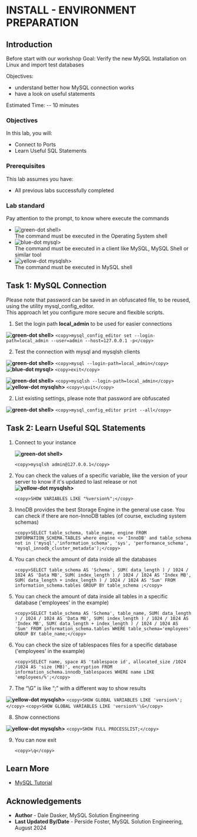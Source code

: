 # INSTALL - ENVIRONMENT PREPARATION  

## Introduction
Before start with our workshop
Goal:
    Verify the new MySQL Installation on Linux and import test databases

Objectives:

- understand better how MySQL connection works
- have a look on useful statements

Estimated Time: -- 10 minutes

### Objectives

In this lab, you will:

- Connect to Ports
- Learn Useful SQL Statements

### Prerequisites

This lab assumes you have:

- All previous labs successfully completed

### Lab standard

Pay attention to the prompt, to know where execute the commands 
* ![green-dot](./images/green-square.jpg) shell>  
  The command must be executed in the Operating System shell
* ![blue-dot](./images/blue-square.jpg) mysql>  
  The command must be executed in a client like MySQL, MySQL Shell or similar tool
* ![yellow-dot](./images/yellow-square.jpg) mysqlsh>  
  The command must be executed in MySQL shell

## Task 1: MySQL Connection

Please note that password can be saved in an obfuscated file, to be reused, using the utility mysql_config_editor.  
This approach let you configure more secure and flexible scripts.

1. Set the login path **local_admin** to be used for easier connections 

 **![green-dot](./images/green-square.jpg) shell>**
    ```
    <copy>mysql_config_editor set --login-path=local_admin --user=admin --host=127.0.0.1 -p</copy>
    ```

2. Test the connection with mysql and mysqlsh clients

 **![green-dot](./images/green-square.jpg) shell>**
    ```
    <copy>mysql --login-path=local_admin</copy>
    ```
 **![blue-dot](./images/blue-square.jpg) mysql>** 
    ```
    <copy>exit</copy>
    ```

 **![green-dot](./images/green-square.jpg) shell>**
    ```
    <copy>mysqlsh --login-path=local_admin</copy>
    ```
 **![yellow-dot](./images/yellow-square.jpg) mysqlsh>** 
    ```
    <copy>\quit</copy>
    ```

2. List existing settings, please note that password are obfuscated

 **![green-dot](./images/green-square.jpg) shell>**
    ```
    <copy>mysql_config_editor print --all</copy>
    ```

## Task 2: Learn Useful SQL Statements

1. Connect to your instance

    **![green-dot](./images/green-square.jpg) shell>**
    ```
    <copy>mysqlsh admin@127.0.0.1</copy>
    ```

2. You can check the values of a specific variable, like the version of your server to know if it's updated to last release or not  
    **![yellow-dot](./images/yellow-square.jpg) mysqlsh>** 
    ```
    <copy>SHOW VARIABLES LIKE "%version%";</copy>
    ```

3. InnoDB provides the best Storage Engine in the general use case. You can check if there are non-InnoDB tables (of course, excluding system schemas)
    ```
    <copy>SELECT table_schema, table_name, engine FROM INFORMATION_SCHEMA.TABLES where engine <> 'InnoDB' and table_schema not in ('mysql','information_schema', 'sys', 'performance_schema', 'mysql_innodb_cluster_metadata');</copy>
    ```

4. You can check the amount of data inside all the databases  
    ```
    <copy>SELECT table_schema AS 'Schema', SUM( data_length ) / 1024 / 1024 AS 'Data MB', SUM( index_length ) / 1024 / 1024 AS 'Index MB', SUM( data_length + index_length ) / 1024 / 1024 AS 'Sum' FROM information_schema.tables GROUP BY table_schema ;</copy>
    ```

5. You can check the amount of data inside all tables in a specific database ('employees' in the example)  
    ```
    <copy>SELECT table_schema AS 'Schema', table_name, SUM( data_length ) / 1024 / 1024 AS 'Data MB', SUM( index_length ) / 1024 / 1024 AS 'Index MB', SUM( data_length + index_length ) / 1024 / 1024 AS 'Sum' FROM information_schema.tables WHERE table_schema='employees' GROUP BY table_name;</copy>
    ```

6. You can check the size of tablespaces files for a specific database ('employees' in the example)  
    ```
    <copy>SELECT name, space AS 'tablespace id', allocated_size /1024 /1024 AS 'size (MB)', encryption FROM information_schema.innodb_tablespaces WHERE name LIKE 'employees/%';</copy>
    ```

7. The “\G” is like “;” with a different way to show results

  **![yellow-dot](./images/yellow-square.jpg) mysqlsh>** 
    ```
    <copy>SHOW GLOBAL VARIABLES LIKE 'version%';</copy>
    ```
    ```
    <copy>SHOW GLOBAL VARIABLES LIKE 'version%'\G</copy>
    ```

8. Show connections

  **![yellow-dot](./images/yellow-square.jpg) mysqlsh>**
    ```
    <copy>SHOW FULL PROCESSLIST;</copy>
    ```

9. You can now exit
    ```
    <copy>\q</copy>
    ```

## Learn More

* [MySQL Tutorial](https://dev.mysql.com/doc/en/tutorial.html)

## Acknowledgements

- **Author** - Dale Dasker, MySQL Solution Engineering
- **Last Updated By/Date** - Perside Foster, MySQL Solution Engineering, August 2024
